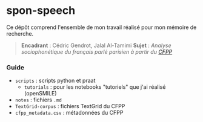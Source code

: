 # spon-speech
Ce dépôt comprend l'ensemble de mon travail réalisé pour mon mémoire de recherche.
> **Encadrant** : Cédric Gendrot, Jalal Al-Tamimi
> **Sujet** : *Analyse sociophonétique du français parlé parisien à partir du [CFPP](http://cfpp2000.univ-paris3.fr/index.html)*


### Guide
- `scripts` : scripts python et praat
	- `tutorials` : pour les notebooks "tutoriels" que j'ai réalisé (openSMILE)
- `notes` : fichiers `.md`
- `TextGrid-corpus` : fichiers TextGrid du CFPP
- `cfpp_metadata.csv` : métadonnées du CFPP
